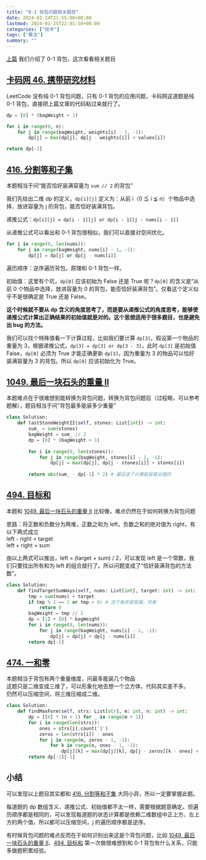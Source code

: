 ```yaml
---
title: "0-1 背包问题相关题目"
date: 2024-01-24T21:55:00+08:00
lastmod: 2024-01-25T22:01:50+08:00
categories: ["技术"]
tags: ["算法"]
summary: ""
---
```


[上篇](0-1-背包问题.md) 我们介绍了 0-1 背包，这次看看相关题目

## [卡码网 46. 携带研究材料](https://kamacoder.com/problempage.php?pid=1046)

LeetCode 没有纯 0-1 背包问题，只有 0-1 背包的应用问题，卡码网这道题是纯 0-1 背包，直接把上篇文章的代码粘过来就行了。

```python
dp = [0] * (bagWeight + 1)

for i in range(0, n):
    for j in range(bagWeight, weights[i] - 1, -1):
        dp[j] = max(dp[j], dp[j - weights[i]] + values[i])

return dp[-1]
```

## [416. 分割等和子集](https://leetcode.cn/problems/partition-equal-subset-sum/)

本题相当于问“能否恰好装满容量为 `sum // 2` 的背包”

我们先给出二维 dp 的定义，`dp[i][j]` 定义为：从前 i（0 ≦ i ≦ n）个物品中选择，放进容量为 j 的背包，能否恰好装满背包。

递推公式：`dp[i][j] = dp[i - 1][j] or dp[i - 1][j - nums[i - 1]]`

从递推公式可以看出和 0-1 背包很相似，我们可以直接对空间优化。

```python
for i in range(0, len(nums)):
    for j in range(bagWeight, nums[i] - 1, -1):
        dp[j] = dp[j] or dp[j - nums[i]]
```

遍历顺序：逆序遍历背包，原理和 0-1 背包一样。

初始值：这里有个坑，`dp[0]` 应该初始为 False 还是 True 呢？`dp[0]` 的含义是“从前 0 个物品中选择，放进容量为 0 的背包，能否恰好装满背包”。仅看这个定义似乎不是很确定是 True 还是 False。

**这个时候就不要从 dp 含义的角度思考了，而是要从递推公式的角度思考，能够使递推公式计算出正确结果的初始值就是对的。这个思想适用于很多题目，也是避免出 bug 的方法。**

我们可以找个特殊值看一下计算过程，比如我们要计算 `dp[3]`，假设第一个物品的重量为 3，根据递推公式，`dp[3] = dp[3] or dp[3 - 3]`，此时 `dp[3]` 是初始值 False，`dp[0]` 必须为 True 才能正确更新 `dp[3]`，因为重量为 3 的物品可以恰好装满容量为 3 的背包。所以 `dp[0]` 应该初始化为 True。

## [1049. 最后一块石头的重量 II](https://leetcode.cn/problems/last-stone-weight-ii/)

本题难点在于很难想到能转换为背包问题，转换为背包问题后（过程略，可以参考题解），题目相当于问“背包最多能装多少重量”

```python
class Solution:
    def lastStoneWeightII(self, stones: List[int]) -> int:
        sum_ = sum(stones)
        bagWeight = sum_ // 2
        dp = [0] * (bagWeight + 1)
        
        for i in range(0, len(stones)):
            for j in range(bagWeight, stones[i] - 1, -1):
                dp[j] = max(dp[j], dp[j - stones[i]] + stones[i])
        
        return abs(sum_ - dp[-1] * 2) # 最后这个计算挺容易出错的
```

## [494. 目标和](https://leetcode.cn/problems/target-sum/)

本题和 [1049. 最后一块石头的重量 II](https://leetcode.cn/problems/last-stone-weight-ii/) 比较像，难点仍然在于如何转换为背包问题

思路：将正数和负数分为两堆，正数之和为 left，负数之和的绝对值为 right，有以下两式成立  
left - right = target  
left + right = sum

由以上两式可以推出，left = (target + sum) / 2，可以发现 left 是一个常数，我们只要找出所有和为 left 的组合就行了。所以问题变成了“恰好装满背包的方法数”。

```python
class Solution:
    def findTargetSumWays(self, nums: List[int], target: int) -> int:
        tmp = sum(nums) + target
        if tmp % 2 == 1 or tmp < 0: # 这个条件容易漏，坑爹
            return 0
        bagWeight = tmp // 2
        dp = [1] + [0] * bagWeight
        for i in range(0, len(nums)):
            for j in range(bagWeight, nums[i] - 1, -1):
                dp[j] = dp[j] + dp[j - nums[i]]
        return dp[-1]
```

## [474. 一和零](https://leetcode.cn/problems/ones-and-zeroes/)

本题相当于背包有两个重量维度，问最多能装几个物品  
这题只是二维变成三维了，可以形象化地去想一个立方体，代码其实差不多。  
仍然可以压缩空间，将三维压缩成二维。

```python
class Solution:
    def findMaxForm(self, strs: List[str], m: int, n: int) -> int:
        dp = [[0] * (n + 1) for _ in range(m + 1)]
        for i in range(len(strs)):
            ones = strs[i].count('1')
            zeros = len(strs[i]) - ones
            for j in range(m, zeros - 1, -1):
                for k in range(n, ones - 1, -1):
                    dp[j][k] = max(dp[j][k], dp[j - zeros][k - ones] + 1)
        return dp[-1][-1]
```

## 小结

可以发现以上题目其实都和 [416. 分割等和子集](https://leetcode.cn/problems/partition-equal-subset-sum/) 大同小异，所以一定要掌握此题。

每道题的 dp 数组含义、递推公式、初始值都不太一样，需要根据题意确定。但遍历顺序都是相同的，可以发现每道题的状态计算都是依赖二维数组中正上方、左上方的两个值，所以都可以压缩空间，j 的遍历顺序都是逆序。

有时候背包问题的难点反而在于如何识别出来这是个背包问题，比如 [1049. 最后一块石头的重量 II](https://leetcode.cn/problems/last-stone-weight-ii/)、[494. 目标和](https://leetcode.cn/problems/target-sum/) 第一次做很难想到和 0-1 背包有什么关系，只能多做题积累经验。
